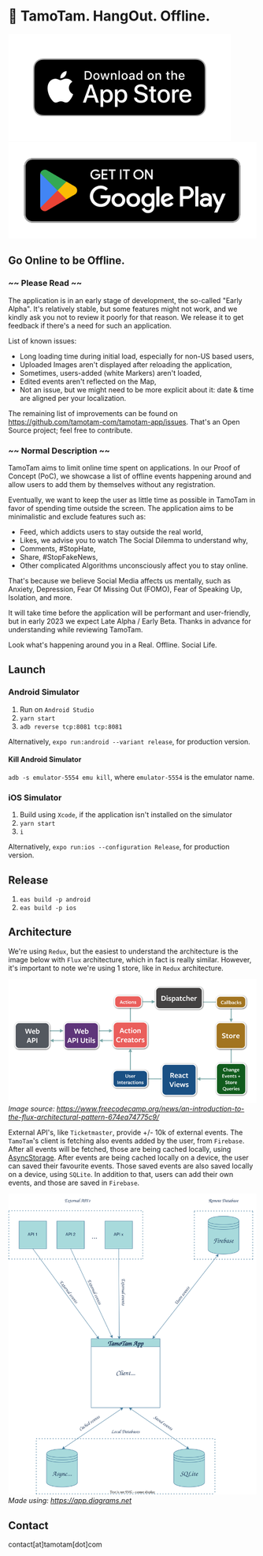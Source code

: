 # 🤙 TamoTam. HangOut. Offline.

[![TamoTam in Apple App Store](docs/AppleAppStoreButton.png)](https://apps.apple.com/pl/app/tamotam-hangout-offline/id1625649957)
[![TamoTam in Google Play Store](docs/GooglePlayStoreButton.png)](https://play.google.com/store/apps/details?id=com.tamotam.application)

## Go Online to be Offline.

### ~~ Please Read ~~

The application is in an early stage of development, the so-called "Early Alpha".
It's relatively stable, but some features might not work, and we kindly ask you not to review it poorly for that reason. We release it to get feedback if there's a need for such an application.

List of known issues:
- Long loading time during initial load, especially for non-US based users,
- Uploaded Images aren't displayed after reloading the application,
- Sometimes, users-added (white Markers) aren't loaded,
- Edited events aren't reflected on the Map,
- Not an issue, but we might need to be more explicit about it: date & time are aligned per your localization.

The remaining list of improvements can be found on https://github.com/tamotam-com/tamotam-app/issues.
That's an Open Source project; feel free to contribute.

### ~~ Normal Description ~~
TamoTam aims to limit online time spent on applications. In our Proof of Concept (PoC), we showcase a list of offline events happening around and allow users to add them by themselves without any registration.

Eventually, we want to keep the user as little time as possible in TamoTam in favor of spending time outside the screen.
The application aims to be minimalistic and exclude features such as:
- Feed, which addicts users to stay outside the real world,
- Likes, we advise you to watch The Social Dilemma to understand why,
- Comments, #StopHate,
- Share, #StopFakeNews,
- Other complicated Algorithms unconsciously affect you to stay online.

That's because we believe Social Media affects us mentally, such as Anxiety, Depression, Fear Of Missing Out (FOMO), Fear of Speaking Up, Isolation, and more.

It will take time before the application will be performant and user-friendly, but in early 2023 we expect Late Alpha / Early Beta.
Thanks in advance for understanding while reviewing TamoTam.

Look what's happening around you in a Real. Offline. Social Life.

## Launch

### Android Simulator

1. Run on `Android Studio`
2. `yarn start`
3. `adb reverse tcp:8081 tcp:8081`

Alternatively, `expo run:android --variant release`, for production version.

#### Kill Android Simulator

`adb -s emulator-5554 emu kill`, where `emulator-5554` is the emulator name.

### iOS Simulator

1. Build using `Xcode`, if the application isn't installed on the simulator
2. `yarn start`
3. `i`

Alternatively, `expo run:ios --configuration Release`, for production version.

## Release

1. `eas build -p android`
2. `eas build -p ios`

## Architecture

We're using `Redux`, but the easiest to understand the architecture is the image below with `Flux` architecture, which in fact is really similar. However, it's important to note we're using 1 store, like in `Redux` architecture.

![Data Flow Architecture image](docs/dataFlowArchitecture.png)
*Image source: https://www.freecodecamp.org/news/an-introduction-to-the-flux-architectural-pattern-674ea74775c9/*

External API's, like `Ticketmaster`, provide +/- 10k of external events. The `TamoTam`'s client is fetching also events added by the user, from `Firebase`. After all events will be fetched, those are being cached locally, using [AsyncStorage](https://github.com/react-native-async-storage/async-storage). After events are being cached locally on a device, the user can saved their favourite events. Those saved events are also saved locally on a device, using `SQLite`. In addition to that, users can add their own events, and those are saved in `Firebase`. 

![Application Architecture image](docs/applicationArchitecture.svg)
*Made using: https://app.diagrams.net*

## Contact

contact[at]tamotam[dot]com
